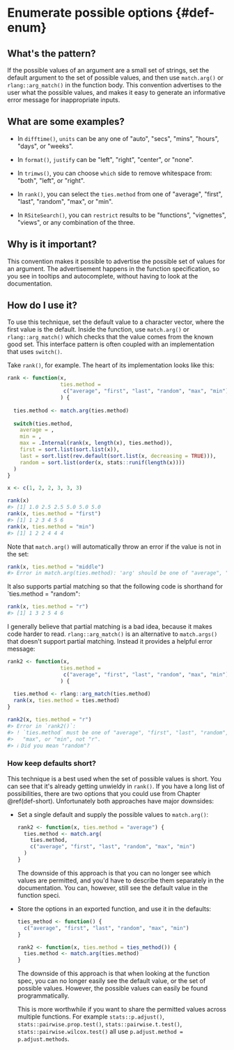 # Enumerate possible options {#def-enum}





## What's the pattern?

If the possible values of an argument are a small set of strings, set the default argument to the set of possible values, and then use `match.arg()` or `rlang::arg_match()` in the function body. This convention advertises to the user what the possible values, and makes it easy to generate an informative error message for inappropriate inputs.

## What are some examples?

* In `difftime()`, `units` can be any one of "auto", "secs", "mins", 
  "hours", "days", or "weeks".

* In `format()`, `justify` can be "left", "right", "center", or "none".

* In `trimws()`, you can choose `which` side to remove whitespace from:
  "both", "left", or "right".

* In `rank()`, you can select the `ties.method` from one of "average",
  "first", "last", "random", "max", or "min". 
  
* In `RSiteSearch()`, you can `restrict` results to be "functions", 
  "vignettes", "views", or any combination of the three.

## Why is it important?

This convention makes it possible to advertise the possible set of values for an argument. The advertisement happens in the function specification, so you see in tooltips and autocomplete, without having to look at the documentation.

## How do I use it?

To use this technique, set the default value to a character vector, where the first value is the default. Inside the function, use `match.arg()` or `rlang::arg_match()` which checks that the value comes from the known good set. This interface pattern is often coupled with an implementation that uses `switch()`.

Take `rank()`, for example. The heart of its implementation looks like this:


```r
rank <- function(x, 
                 ties.method = 
                  c("average", "first", "last", "random", "max", "min")
                 ) {
  
  ties.method <- match.arg(ties.method)
  
  switch(ties.method, 
    average = , 
    min = , 
    max = .Internal(rank(x, length(x), ties.method)), 
    first = sort.list(sort.list(x)),
    last = sort.list(rev.default(sort.list(x, decreasing = TRUE))), 
    random = sort.list(order(x, stats::runif(length(x))))
  )
}

x <- c(1, 2, 2, 3, 3, 3)

rank(x)
#> [1] 1.0 2.5 2.5 5.0 5.0 5.0
rank(x, ties.method = "first")
#> [1] 1 2 3 4 5 6
rank(x, ties.method = "min")
#> [1] 1 2 2 4 4 4
```

Note that `match.arg()` will automatically throw an error if the value is not in the set:


```r
rank(x, ties.method = "middle")
#> Error in match.arg(ties.method): 'arg' should be one of "average", "first", "last", "random", "max", "min"
```

It also supports partial matching so that the following code is shorthand for `ties.method = "random":


```r
rank(x, ties.method = "r")
#> [1] 1 3 2 5 4 6
```

I generally believe that partial matching is a bad idea, because it makes code harder to read. `rlang::arg_match()` is an alternative to `match.args()` that doesn't support partial matching. Instead it provides a helpful error message:


```r
rank2 <- function(x, 
                 ties.method = 
                  c("average", "first", "last", "random", "max", "min")
                 ) {
  
  ties.method <- rlang::arg_match(ties.method)
  rank(x, ties.method = ties.method)
}

rank2(x, ties.method = "r")
#> Error in `rank2()`:
#> ! `ties.method` must be one of "average", "first", "last", "random",
#>   "max", or "min", not "r".
#> ℹ Did you mean "random"?
```

### How keep defaults short?

This technique is a best used when the set of possible values is short. You can see that it's already getting unwieldy in `rank()`. If you have a long list of possibilities, there are two options that you could use from Chapter \@ref(def-short). Unfortunately both approaches have major downsides:

*   Set a single default and supply the possible values to `match.arg()`:

    
    ```r
    rank2 <- function(x, ties.method = "average") {
      ties.method <- match.arg(
        ties.method, 
        c("average", "first", "last", "random", "max", "min")
      )
    }
    ```
    
    The downside of this approach is that you can no longer see which values 
    are permitted, and you'd have to describe them separately in the 
    documentation. You can, however, still see the default value in the 
    function speci.

*   Store the options in an exported function, and use it in the defaults:
  
    
    ```r
    ties_method <- function() {
      c("average", "first", "last", "random", "max", "min")
    }
    
    rank2 <- function(x, ties.method = ties_method()) {
      ties.method <- match.arg(ties.method)
    }
    ```
    
    The downside of this approach is that when looking at the function spec, 
    you can no longer easily see the default value, or the set of possible
    values. However, the possible values can easily be found programmatically.
    
    This is more worthwhile if you want to share the permitted values across 
    multiple functions. For example `stats::p.adjust()`, 
    `stats::pairwise.prop.test()`, `stats::pairwise.t.test()`, 
    `stats::pairwise.wilcox.test()` all use 
    `p.adjust.method = p.adjust.methods`.
